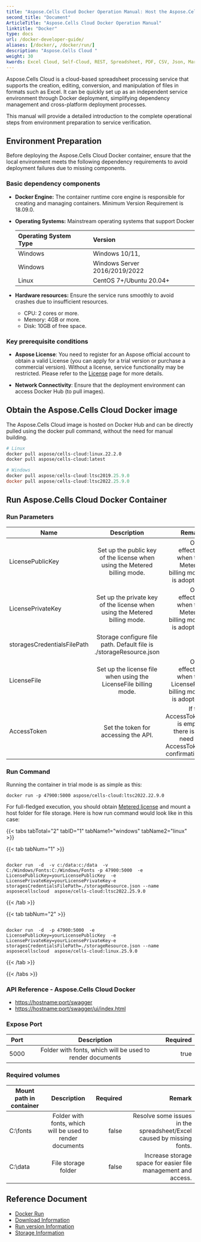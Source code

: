 ```yaml
---
title: "Aspose.Cells Cloud Docker Operation Manual: Host the Aspose.Cells Cloud application on your own private infrastructure."
second_title: "Document"
ArticleTitle: "Aspose.Cells Cloud Docker Operation Manual"
linktitle: "Docker"
type: docs
url: /docker-developer-guide/
aliases: [/docker/, /docker/run/]
description: "Aspose.Cells Cloud "
weight: 30
kwords: Excel Cloud, Self-Cloud, REST, Spreadsheet, PDF, CSV, Json, Markdown, Docker Image, Docker Container
---
```


Aspose.Cells Cloud is a cloud-based spreadsheet processing service that supports the creation, editing, conversion, and manipulation of files in formats such as Excel. It can be quickly set up as an independent service environment through Docker deployment, simplifying dependency management and cross-platform deployment processes.

This manual will provide a detailed introduction to the complete operational steps from environment preparation to service verification.

## Environment Preparation

Before deploying the Aspose.Cells Cloud Docker container, ensure that the local environment meets the following dependency requirements to avoid deployment failures due to missing components.

### Basic dependency components

- **Docker Engine:** The container runtime core engine is responsible for creating and managing containers. Minimum Version Requirement is 18.09.0.
- **Operating Systems:** Mainstream operating systems that support Docker

   | Operating System Type | Version |
   |:-- |:-- |
   | Windows | Windows 10/11, |
   | Windows | Windows Server 2016/2019/2022 |
   | Linux | CentOS 7+/Ubuntu 20.04+ |

- **Hardware resources:** Ensure the service runs smoothly to avoid crashes due to insufficient resources.

  - CPU: 2 cores or more.
  - Memory: 4GB or more.
  - Disk: 10GB of free space.

### Key prerequisite conditions

- **Aspose License**: You need to register for an Aspose official account to obtain a valid License (you can apply for a trial version or purchase a commercial version). Without a license, service functionality may be restricted. Please refer to the [License](https://purchase.aspose.com/buy) page for more details.

- **Network Connectivity**: Ensure that the deployment environment can access Docker Hub (to pull images).

## Obtain the Aspose.Cells Cloud Docker image

The Aspose.Cells Cloud image is hosted on Docker Hub and can be directly pulled using the docker pull command, without the need for manual building.

```bash
# Linux
docker pull aspose/cells-cloud:linux.22.2.0
docker pull aspose/cells-cloud:latest

```

```powershell
# Windows
docker pull aspose/cells-cloud:ltsc2019.25.9.0
docker pull aspose/cells-cloud:ltsc2022.25.9.0

```

## Run Aspose.Cells Cloud Docker Container

### **Run Parameters**

|Name | Description | Remark |
| ---|:--:|---: |
| LicensePublicKey | Set up the public key of the license when using the Metered billing mode.  | Only effective when the Metered billing mode is adopted. |
| LicensePrivateKey | Set up the private key of the license when using the Metered billing mode. | Only effective when the Metered billing mode is adopted. |
| storagesCredentialsFilePath | Storage configure file path. Default file is ./storageResource.json  |  |
| LicenseFile | Set up the license file when using the LicenseFile billing mode. | Only effective when the LicenseFile billing mode is adopted. |
| AccessToken | Set the token for accessing the API.   | If the AccessToken is empty, there is no need for AccessToken confirmation. |

### **Run Command**

Running the container in trial mode is as simple as this:

```
docker run -p 47900:5000 aspose/cells-cloud:ltsc2022.22.9.0
```

For full-fledged execution, you should obtain [Metered license](https://purchase.aspose.com/faqs/licensing/metered/) and mount a host folder for file storage. Here is how run command would look like in this case:

{{< tabs tabTotal="2" tabID="1" tabName1="windows" tabName2="linux" >}}

{{< tab tabNum="1" >}}

```windows

docker run  -d  -v c:/data:c:/data  -v C:/Windows/Fonts:C:/Windows/Fonts -p 47900:5000  -e LicensePublicKey=yourLicensePublicKey  -e LicensePrivateKey=yourLicensePrivateKey-e storagesCredentialsFilePath=./storageResource.json --name asposecellscloud  aspose/cells-cloud:ltsc2022.25.9.0

```

{{< /tab >}}

{{< tab tabNum="2" >}}

```linux

docker run  -d  -p 47900:5000  -e LicensePublicKey=yourLicensePublicKey  -e LicensePrivateKey=yourLicensePrivateKey-e storagesCredentialsFilePath=./storageResource.json --name asposecellscloud  aspose/cells-cloud:linux.25.9.0

```

{{< /tab >}}

{{< /tabs >}}

### **API Reference** - Aspose.Cells Cloud Docker

- <https://hostname:port/swagger>
- <https://hostname:port/swagger/ui/index.html>

### **Expose Port**

|Port | Description | Required|
|---|:--:|---:|
5000 |  Folder with fonts, which will be used to render documents | true

### **Required volumes**

| Mount path in container | Description | Required | Remark |
| ---|:--:|---: | ---: |
| C:\fonts |  Folder with fonts, which will be used to render documents | false | Resolve some issues in the spreadsheet/Excel caused by missing fonts. |
| C:\data | File storage folder | false | Increase storage space for easier file management and access. |

## **Reference Document**

- [Docker Run]( https://docs.docker.com/engine/reference/commandline/run/)
- [Download Information](/cells/docker/downloads/)
- [Run version Information](/cells//docker/tag-list/)
- [Storage Information](/cells/docker/storage/)
